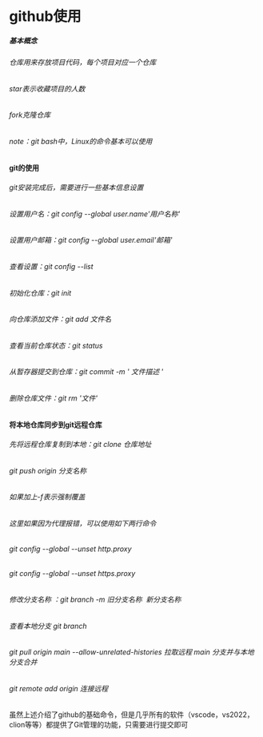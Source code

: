 <h1>github使用</h1>
<h5>基本概念</h5>
<h6>仓库用来存放项目代码，每个项目对应一个仓库</h6>
<h6>star表示收藏项目的人数</h6>
<h6>fork克隆仓库</h6>
<h6>note：git bash中，Linux的命令基本可以使用</h6>
<h4>git的使用</h4>
<h6>git安装完成后，需要进行一些基本信息设置</h6>
<h6>设置用户名：git config --global user.name'用户名称'</h6>
<h6>设置用户邮箱：git config --global user.email'邮箱'</h6>
<h6>查看设置：git config --list</h6>
<h6>初始化仓库：git init</h6>
<h6>向仓库添加文件：git add 文件名</h6>
<h6>查看当前仓库状态：git status</h6>
<h6>从暂存器提交到仓库：git commit -m ' 文件描述 '</h6>
<h6>删除仓库文件：git rm  '文件'</h6>
<h4>将本地仓库同步到git远程仓库</h4>
<h6>先将远程仓库复制到本地：git clone 仓库地址</h6>
<h6>git push origin 分支名称</h6>
<h6>如果加上-f表示强制覆盖</h6>
<h6>这里如果因为代理报错，可以使用如下两行命令</h6>
<h6>git config --global --unset http.proxy</h6>
<h6>git config --global --unset https.proxy</h6>
<h6>修改分支名称 ：git branch -m 旧分支名称  新分支名称</h6>
<h6>查看本地分支 git branch</h6>
<h6>git pull origin main --allow-unrelated-histories 拉取远程 main 分支并与本地分支合并</h6>
<h6>git remote add origin 连接远程</h6>

虽然上述介绍了github的基础命令，但是几乎所有的软件（vscode，vs2022，clion等等）都提供了Git管理的功能，只需要进行提交即可
